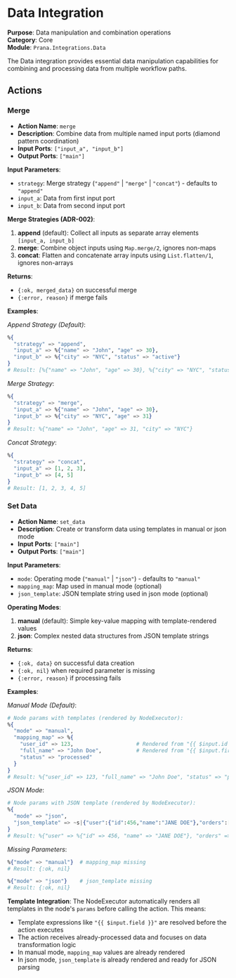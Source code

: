 # Data Integration

**Purpose**: Data manipulation and combination operations  
**Category**: Core  
**Module**: `Prana.Integrations.Data`

The Data integration provides essential data manipulation capabilities for combining and processing data from multiple workflow paths.

## Actions

### Merge
- **Action Name**: `merge`
- **Description**: Combine data from multiple named input ports (diamond pattern coordination)
- **Input Ports**: `["input_a", "input_b"]`
- **Output Ports**: `["main"]`

**Input Parameters**:
- `strategy`: Merge strategy (`"append"` | `"merge"` | `"concat"`) - defaults to `"append"`
- `input_a`: Data from first input port
- `input_b`: Data from second input port

**Merge Strategies (ADR-002)**:

1. **append** (default): Collect all inputs as separate array elements `[input_a, input_b]`
2. **merge**: Combine object inputs using `Map.merge/2`, ignores non-maps
3. **concat**: Flatten and concatenate array inputs using `List.flatten/1`, ignores non-arrays

**Returns**:
- `{:ok, merged_data}` on successful merge
- `{:error, reason}` if merge fails

**Examples**:

*Append Strategy (Default)*:
```elixir
%{
  "strategy" => "append",
  "input_a" => %{"name" => "John", "age" => 30},
  "input_b" => %{"city" => "NYC", "status" => "active"}
}
# Result: [%{"name" => "John", "age" => 30}, %{"city" => "NYC", "status" => "active"}]
```

*Merge Strategy*:
```elixir
%{
  "strategy" => "merge",
  "input_a" => %{"name" => "John", "age" => 30},
  "input_b" => %{"city" => "NYC", "age" => 31}
}
# Result: %{"name" => "John", "age" => 31, "city" => "NYC"}
```

*Concat Strategy*:
```elixir
%{
  "strategy" => "concat",
  "input_a" => [1, 2, 3],
  "input_b" => [4, 5]
}
# Result: [1, 2, 3, 4, 5]
```

### Set Data
- **Action Name**: `set_data`
- **Description**: Create or transform data using templates in manual or json mode
- **Input Ports**: `["main"]`
- **Output Ports**: `["main"]`

**Input Parameters**:
- `mode`: Operating mode (`"manual"` | `"json"`) - defaults to `"manual"`
- `mapping_map`: Map used in manual mode (optional)
- `json_template`: JSON template string used in json mode (optional)

**Operating Modes**:

1. **manual** (default): Simple key-value mapping with template-rendered values
2. **json**: Complex nested data structures from JSON template strings

**Returns**:
- `{:ok, data}` on successful data creation
- `{:ok, nil}` when required parameter is missing
- `{:error, reason}` if processing fails

**Examples**:

*Manual Mode (Default)*:
```elixir
# Node params with templates (rendered by NodeExecutor):
%{
  "mode" => "manual",
  "mapping_map" => %{
    "user_id" => 123,                    # Rendered from "{{ $input.id }}"
    "full_name" => "John Doe",           # Rendered from "{{ $input.first_name }} {{ $input.last_name }}"
    "status" => "processed"
  }
}
# Result: %{"user_id" => 123, "full_name" => "John Doe", "status" => "processed"}
```

*JSON Mode*:
```elixir
# Node params with JSON template (rendered by NodeExecutor):
%{
  "mode" => "json",
  "json_template" => ~s|{"user":{"id":456,"name":"JANE DOE"},"orders":[{"order_id":"ord_1","amount":99.99}]}|
}
# Result: %{"user" => %{"id" => 456, "name" => "JANE DOE"}, "orders" => [%{"order_id" => "ord_1", "amount" => 99.99}]}
```

*Missing Parameters*:
```elixir
%{"mode" => "manual"}  # mapping_map missing
# Result: {:ok, nil}

%{"mode" => "json"}    # json_template missing  
# Result: {:ok, nil}
```

**Template Integration**:
The NodeExecutor automatically renders all templates in the node's `params` before calling the action. This means:
- Template expressions like `"{{ $input.field }}"` are resolved before the action executes
- The action receives already-processed data and focuses on data transformation logic
- In manual mode, `mapping_map` values are already rendered
- In json mode, `json_template` is already rendered and ready for JSON parsing